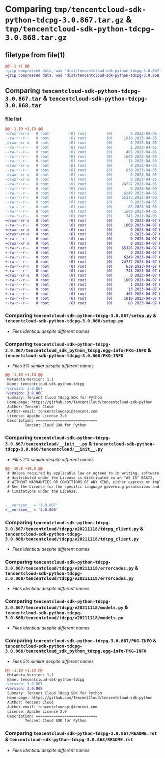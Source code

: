 # Comparing `tmp/tencentcloud-sdk-python-tdcpg-3.0.867.tar.gz` & `tmp/tencentcloud-sdk-python-tdcpg-3.0.868.tar.gz`

## filetype from file(1)

```diff
@@ -1 +1 @@
-gzip compressed data, was "dist/tencentcloud-sdk-python-tdcpg-3.0.867.tar", last modified: Wed Apr  5 16:50:35 2023, max compression
+gzip compressed data, was "dist/tencentcloud-sdk-python-tdcpg-3.0.868.tar", last modified: Fri Apr  7 01:00:52 2023, max compression
```

## Comparing `tencentcloud-sdk-python-tdcpg-3.0.867.tar` & `tencentcloud-sdk-python-tdcpg-3.0.868.tar`

### file list

```diff
@@ -1,19 +1,19 @@
-drwxr-xr-x   0 root         (0) root         (0)        0 2023-04-05 16:50:35.000000 tencentcloud-sdk-python-tdcpg-3.0.867/
--rw-r--r--   0 root         (0) root         (0)     1010 2023-04-05 16:50:35.000000 tencentcloud-sdk-python-tdcpg-3.0.867/setup.py
-drwxr-xr-x   0 root         (0) root         (0)        0 2023-04-05 16:50:35.000000 tencentcloud-sdk-python-tdcpg-3.0.867/tencentcloud_sdk_python_tdcpg.egg-info/
--rw-r--r--   0 root         (0) root         (0)        1 2023-04-05 16:50:35.000000 tencentcloud-sdk-python-tdcpg-3.0.867/tencentcloud_sdk_python_tdcpg.egg-info/dependency_links.txt
--rw-r--r--   0 root         (0) root         (0)      465 2023-04-05 16:50:35.000000 tencentcloud-sdk-python-tdcpg-3.0.867/tencentcloud_sdk_python_tdcpg.egg-info/SOURCES.txt
--rw-r--r--   0 root         (0) root         (0)     1669 2023-04-05 16:50:35.000000 tencentcloud-sdk-python-tdcpg-3.0.867/tencentcloud_sdk_python_tdcpg.egg-info/PKG-INFO
--rw-r--r--   0 root         (0) root         (0)       13 2023-04-05 16:50:35.000000 tencentcloud-sdk-python-tdcpg-3.0.867/tencentcloud_sdk_python_tdcpg.egg-info/top_level.txt
-drwxr-xr-x   0 root         (0) root         (0)        0 2023-04-05 16:50:35.000000 tencentcloud-sdk-python-tdcpg-3.0.867/tencentcloud/
--rw-r--r--   0 root         (0) root         (0)      630 2023-04-05 16:50:35.000000 tencentcloud-sdk-python-tdcpg-3.0.867/tencentcloud/__init__.py
-drwxr-xr-x   0 root         (0) root         (0)        0 2023-04-05 16:50:35.000000 tencentcloud-sdk-python-tdcpg-3.0.867/tencentcloud/tdcpg/
-drwxr-xr-x   0 root         (0) root         (0)        0 2023-04-05 16:50:35.000000 tencentcloud-sdk-python-tdcpg-3.0.867/tencentcloud/tdcpg/v20211118/
--rw-r--r--   0 root         (0) root         (0)    24777 2023-04-05 16:50:35.000000 tencentcloud-sdk-python-tdcpg-3.0.867/tencentcloud/tdcpg/v20211118/tdcpg_client.py
--rw-r--r--   0 root         (0) root         (0)        0 2023-04-05 16:50:35.000000 tencentcloud-sdk-python-tdcpg-3.0.867/tencentcloud/tdcpg/v20211118/__init__.py
--rw-r--r--   0 root         (0) root         (0)     6249 2023-04-05 16:50:35.000000 tencentcloud-sdk-python-tdcpg-3.0.867/tencentcloud/tdcpg/v20211118/errorcodes.py
--rw-r--r--   0 root         (0) root         (0)    65326 2023-04-05 16:50:35.000000 tencentcloud-sdk-python-tdcpg-3.0.867/tencentcloud/tdcpg/v20211118/models.py
--rw-r--r--   0 root         (0) root         (0)        0 2023-04-05 16:50:35.000000 tencentcloud-sdk-python-tdcpg-3.0.867/tencentcloud/tdcpg/__init__.py
--rw-r--r--   0 root         (0) root         (0)       88 2023-04-05 16:50:35.000000 tencentcloud-sdk-python-tdcpg-3.0.867/setup.cfg
--rw-r--r--   0 root         (0) root         (0)     1669 2023-04-05 16:50:35.000000 tencentcloud-sdk-python-tdcpg-3.0.867/PKG-INFO
--rw-r--r--   0 root         (0) root         (0)      743 2023-04-05 16:50:35.000000 tencentcloud-sdk-python-tdcpg-3.0.867/README.rst
+drwxr-xr-x   0 root         (0) root         (0)        0 2023-04-07 01:00:52.000000 tencentcloud-sdk-python-tdcpg-3.0.868/
+-rw-r--r--   0 root         (0) root         (0)     1669 2023-04-07 01:00:52.000000 tencentcloud-sdk-python-tdcpg-3.0.868/PKG-INFO
+drwxr-xr-x   0 root         (0) root         (0)        0 2023-04-07 01:00:52.000000 tencentcloud-sdk-python-tdcpg-3.0.868/tencentcloud/
+drwxr-xr-x   0 root         (0) root         (0)        0 2023-04-07 01:00:52.000000 tencentcloud-sdk-python-tdcpg-3.0.868/tencentcloud/tdcpg/
+-rw-r--r--   0 root         (0) root         (0)        0 2023-04-07 01:00:52.000000 tencentcloud-sdk-python-tdcpg-3.0.868/tencentcloud/tdcpg/__init__.py
+drwxr-xr-x   0 root         (0) root         (0)        0 2023-04-07 01:00:52.000000 tencentcloud-sdk-python-tdcpg-3.0.868/tencentcloud/tdcpg/v20211118/
+-rw-r--r--   0 root         (0) root         (0)    65326 2023-04-07 01:00:52.000000 tencentcloud-sdk-python-tdcpg-3.0.868/tencentcloud/tdcpg/v20211118/models.py
+-rw-r--r--   0 root         (0) root         (0)        0 2023-04-07 01:00:52.000000 tencentcloud-sdk-python-tdcpg-3.0.868/tencentcloud/tdcpg/v20211118/__init__.py
+-rw-r--r--   0 root         (0) root         (0)     6249 2023-04-07 01:00:52.000000 tencentcloud-sdk-python-tdcpg-3.0.868/tencentcloud/tdcpg/v20211118/errorcodes.py
+-rw-r--r--   0 root         (0) root         (0)    24777 2023-04-07 01:00:52.000000 tencentcloud-sdk-python-tdcpg-3.0.868/tencentcloud/tdcpg/v20211118/tdcpg_client.py
+-rw-r--r--   0 root         (0) root         (0)      630 2023-04-07 01:00:52.000000 tencentcloud-sdk-python-tdcpg-3.0.868/tencentcloud/__init__.py
+-rw-r--r--   0 root         (0) root         (0)      743 2023-04-07 01:00:52.000000 tencentcloud-sdk-python-tdcpg-3.0.868/README.rst
+drwxr-xr-x   0 root         (0) root         (0)        0 2023-04-07 01:00:52.000000 tencentcloud-sdk-python-tdcpg-3.0.868/tencentcloud_sdk_python_tdcpg.egg-info/
+-rw-r--r--   0 root         (0) root         (0)     1669 2023-04-07 01:00:52.000000 tencentcloud-sdk-python-tdcpg-3.0.868/tencentcloud_sdk_python_tdcpg.egg-info/PKG-INFO
+-rw-r--r--   0 root         (0) root         (0)        1 2023-04-07 01:00:52.000000 tencentcloud-sdk-python-tdcpg-3.0.868/tencentcloud_sdk_python_tdcpg.egg-info/dependency_links.txt
+-rw-r--r--   0 root         (0) root         (0)       13 2023-04-07 01:00:52.000000 tencentcloud-sdk-python-tdcpg-3.0.868/tencentcloud_sdk_python_tdcpg.egg-info/top_level.txt
+-rw-r--r--   0 root         (0) root         (0)      465 2023-04-07 01:00:52.000000 tencentcloud-sdk-python-tdcpg-3.0.868/tencentcloud_sdk_python_tdcpg.egg-info/SOURCES.txt
+-rw-r--r--   0 root         (0) root         (0)     1010 2023-04-07 01:00:52.000000 tencentcloud-sdk-python-tdcpg-3.0.868/setup.py
+-rw-r--r--   0 root         (0) root         (0)       88 2023-04-07 01:00:52.000000 tencentcloud-sdk-python-tdcpg-3.0.868/setup.cfg
```

### Comparing `tencentcloud-sdk-python-tdcpg-3.0.867/setup.py` & `tencentcloud-sdk-python-tdcpg-3.0.868/setup.py`

 * *Files identical despite different names*

### Comparing `tencentcloud-sdk-python-tdcpg-3.0.867/tencentcloud_sdk_python_tdcpg.egg-info/PKG-INFO` & `tencentcloud-sdk-python-tdcpg-3.0.868/PKG-INFO`

 * *Files 5% similar despite different names*

```diff
@@ -1,10 +1,10 @@
 Metadata-Version: 1.1
 Name: tencentcloud-sdk-python-tdcpg
-Version: 3.0.867
+Version: 3.0.868
 Summary: Tencent Cloud Tdcpg SDK for Python
 Home-page: https://github.com/TencentCloud/tencentcloud-sdk-python
 Author: Tencent Cloud
 Author-email: tencentcloudapi@tencent.com
 License: Apache License 2.0
 Description: ============================
         Tencent Cloud SDK for Python
```

### Comparing `tencentcloud-sdk-python-tdcpg-3.0.867/tencentcloud/__init__.py` & `tencentcloud-sdk-python-tdcpg-3.0.868/tencentcloud/__init__.py`

 * *Files 2% similar despite different names*

```diff
@@ -10,8 +10,8 @@
 # Unless required by applicable law or agreed to in writing, software
 # distributed under the License is distributed on an "AS IS" BASIS,
 # WITHOUT WARRANTIES OR CONDITIONS OF ANY KIND, either express or implied.
 # See the License for the specific language governing permissions and
 # limitations under the License.
 
 
-__version__ = '3.0.867'
+__version__ = '3.0.868'
```

### Comparing `tencentcloud-sdk-python-tdcpg-3.0.867/tencentcloud/tdcpg/v20211118/tdcpg_client.py` & `tencentcloud-sdk-python-tdcpg-3.0.868/tencentcloud/tdcpg/v20211118/tdcpg_client.py`

 * *Files identical despite different names*

### Comparing `tencentcloud-sdk-python-tdcpg-3.0.867/tencentcloud/tdcpg/v20211118/errorcodes.py` & `tencentcloud-sdk-python-tdcpg-3.0.868/tencentcloud/tdcpg/v20211118/errorcodes.py`

 * *Files identical despite different names*

### Comparing `tencentcloud-sdk-python-tdcpg-3.0.867/tencentcloud/tdcpg/v20211118/models.py` & `tencentcloud-sdk-python-tdcpg-3.0.868/tencentcloud/tdcpg/v20211118/models.py`

 * *Files identical despite different names*

### Comparing `tencentcloud-sdk-python-tdcpg-3.0.867/PKG-INFO` & `tencentcloud-sdk-python-tdcpg-3.0.868/tencentcloud_sdk_python_tdcpg.egg-info/PKG-INFO`

 * *Files 5% similar despite different names*

```diff
@@ -1,10 +1,10 @@
 Metadata-Version: 1.1
 Name: tencentcloud-sdk-python-tdcpg
-Version: 3.0.867
+Version: 3.0.868
 Summary: Tencent Cloud Tdcpg SDK for Python
 Home-page: https://github.com/TencentCloud/tencentcloud-sdk-python
 Author: Tencent Cloud
 Author-email: tencentcloudapi@tencent.com
 License: Apache License 2.0
 Description: ============================
         Tencent Cloud SDK for Python
```

### Comparing `tencentcloud-sdk-python-tdcpg-3.0.867/README.rst` & `tencentcloud-sdk-python-tdcpg-3.0.868/README.rst`

 * *Files identical despite different names*


